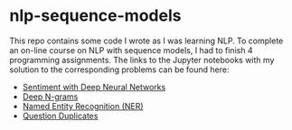 nlp-sequence-models
===================

This repo contains some code I wrote as I was learning NLP. To complete an
on-line course on NLP with sequence models, I had to finish 4 programming
assignments. The links to the Jupyter notebooks with my solution to the
corresponding problems can be found here:

* [Sentiment with Deep Neural Networks](https://github.com/mwoitek/nlp-sequence-models/blob/master/week_1/C3_W1_Assignment.ipynb)
* [Deep N-grams](https://github.com/mwoitek/nlp-sequence-models/blob/master/week_2/C3_W2_Assignment.ipynb)
* [Named Entity Recognition (NER)](https://github.com/mwoitek/nlp-sequence-models/blob/master/week_3/C3_W3_Assignment.ipynb)
* [Question Duplicates](https://github.com/mwoitek/nlp-sequence-models/blob/master/week_4/C3_W4_Assignment.ipynb)
